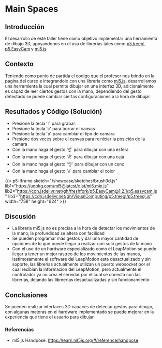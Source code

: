 # Main Spaces

## Introducción 

El desarrollo de este taller tiene como objetivo implementar una herramienta de dibujo 3D, apoyandonos en el uso de librerias tales como [p5.treegl](https://github.com/VisualComputing/p5.treegl), [p5.EasyCam](https://github.com/freshfork/p5.EasyCam) y [ml5.js](https://ml5js.org)

## Contexto

Teniendo como punto de partida el codigo que el profesor nos brindo en la pagina del curso e integrandolo con una libreria como [ml5.js](https://ml5js.org), desarrollamos una herramienta la cual permite dibujar en una interfaz 3D, adicionalmente es capaz de leer ciertos gestos con la mano, dependiendo del gesto detectado se puede cambiar ciertas configuraciones a la hora de dibujar


## Resultados y Código (Solución)

* Presione la tecla 'r' para grabar.
* Presione la tecla 'c' para borrar el canvas
* Presione la tecla 'p' para cambiar el tipo de camara
* Presione dos veces sobre el canvas para reiniciar la posición de la camara
* Con la mano haga el gesto '☝️' para dibujar con una esfera
* Con la mano haga el gesto '✌️' para dibujar con una caja
* Con la mano haga el gesto '👌' para dibujar con un cono
* Con la mano haga el gesto '✊' para cambiar el color


{{< p5-iframe sketch="/showcase/sketches/brush3d.js" lib1="https://unpkg.com/ml5@latest/dist/ml5.min.js" lib2="https://cdn.jsdelivr.net/gh/freshfork/p5.EasyCam@1.2.1/p5.easycam.js" lib3="https://cdn.jsdelivr.net/gh/VisualComputing/p5.treegl/p5.treegl.js" width="758" height="624" >}}


## Discusión

* La libreria ml5.js no es precisa a la hora de detectar los movimientos de la mano, la profundidad se altera con facilidad
* Se pueden programar mas gestos y dar una mayor cantidad de opciones de lo que puede llegar a realizar con solo gestos de la mano
* Con el uso de un hardware especializado como el LeapMotion se puede llegar a tener un mejor rastreo de los movimientos de las manos, lastimosamente el software del LeapMotion esta desactualizado y sin soporte, las librerias actualmente utilizan un puerto websocket por el cual recibian la informacion del LeapMotion, pero actualmente el controlador ya no crea el servidor por el cual se conecta con las librerias, dejando las libreerias desactualizadas y sin funcionamiento


## Conclusiones

Se pueden realizar interfaces 3D capaces de detectar gestos para dibujar, con algunas mejoras en el hardware implementado se puede mejorar en la experiencia que tiene el usuario para dibujar


### Referencias

* ml5.js Handpose. https://learn.ml5js.org/#/reference/handpose


